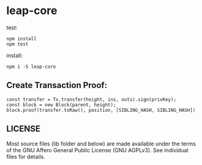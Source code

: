 # leap-core

test:
```
npm install
npm test
```

install:
```
npm i -S leap-core
```

## Create Transaction Proof:

```
const transfer = Tx.transfer(height, ins, outs).sign(privKey);
const block = new Block(parent, height);
block.proof(transfer.toRaw(), position, [SIBLING_HASH, SIBLING_HASH])
```


## LICENSE

Most source files (lib folder and below) are made available under the terms of the GNU Affero General Public License (GNU AGPLv3). See individual files for details.
